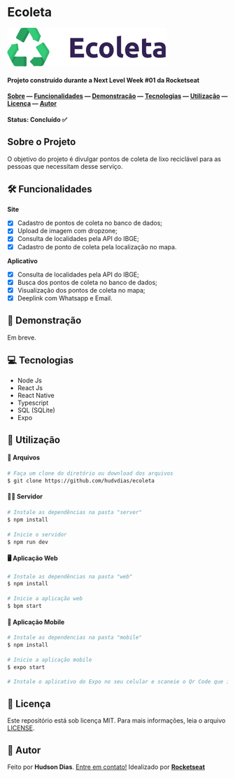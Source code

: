 # Ecoleta

<img src="https://github.com/hudvdias/ecoleta/blob/master/web/src/assets/logo.svg" alt="Ecoloeta" />

#### Projeto construído durante a Next Level Week #01 da Rocketseat

#### [Sobre](#-sobre) — [Funcionalidades](#-funcionalidades) — [Demonstração](#-demonstração) — [Tecnologias](#-tecnologias) — [Utilização](#-utilização) — [Licença](#-licença) — [Autor](#-autor)

#### Status: Concluído ✅

## Sobre o Projeto

O objetivo do projeto é divulgar pontos de coleta de lixo reciclável para as pessoas que necessitam desse serviço.

## 🛠 Funcionalidades

**Site**

- [x] Cadastro de pontos de coleta no banco de dados;
- [x] Upload de imagem com dropzone;
- [x] Consulta de localidades pela API do IBGE;
- [x] Cadastro de ponto de coleta pela localização no mapa.

**Aplicativo**

- [x] Consulta de localidades pela API do IBGE;
- [x] Busca dos pontos de coleta no banco de dados;
- [x] Visualização dos pontos de coleta no mapa;
- [x] Deeplink com Whatsapp e Email.

## 🎨 Demonstração

Em breve.

## 💻 Tecnologias

- Node Js
- React Js
- React Native
- Typescript
- SQL (SQLite)
- Expo

## 🚀 Utilização

#### 💾 Arquivos

```bash
# Faça um clone do diretório ou download dos arquivos
$ git clone https://github.com/hudvdias/ecoleta
```

#### 👨‍💻 Servidor

```bash
# Instale as dependências na pasta "server"
$ npm install

# Inicie o servidor
$ npm run dev
```

#### 🖥 Aplicação Web

```bash
# Instale as dependências na pasta "web"
$ npm install

# Inicie a aplicação web
$ bpm start
```

#### 📱 Aplicação Mobile

```bash
# Instale as dependencias na pasta "mobile"
$ npm install

# Inicie a aplicação mobile
$ expo start

# Instale o aplicativo do Expo no seu celular e scaneie o Qr Code que irá aparecer na página do Expo
```

## 📃 Licença

Este repositório está sob licença MIT. Para mais informações, leia o arquivo [LICENSE](https://github.com/hudvdias/ecoleta/blob/master/LICENSE).

## 🧑 Autor

Feito por **Hudson Dias**. [Entre em contato!](https://www.linkedin.com/in/hudvdias/)
Idealizado por [**Rocketseat**](https://rocketseat.com.br/)
